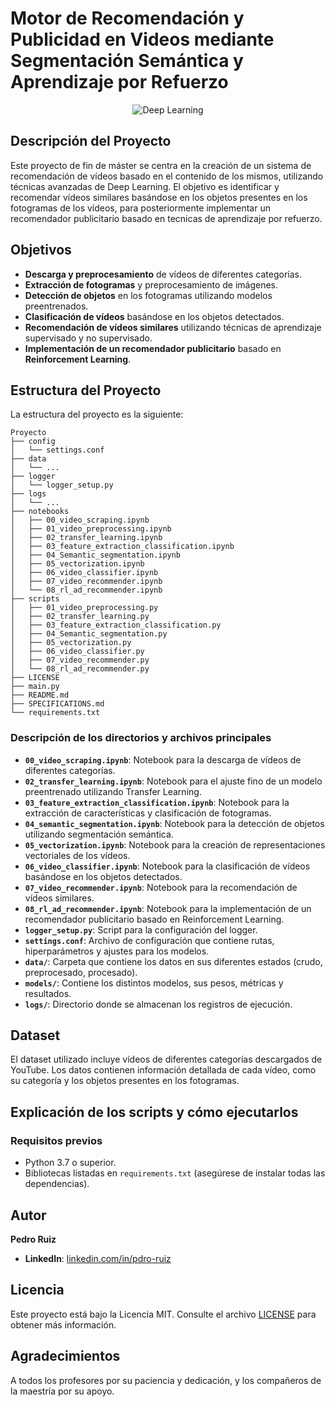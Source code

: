 # Motor de Recomendación y Publicidad en Videos mediante Segmentación Semántica y Aprendizaje por Refuerzo

<p align="center">
  <img src="https://cdn-images-1.medium.com/v2/resize:fit:2600/1*u9L_UJbV0Qfg1PZQkHna2g.png" alt="Deep Learning">
</p>

## Descripción del Proyecto

Este proyecto de fin de máster se centra en la creación de un sistema de recomendación de vídeos basado en el contenido de los mismos, utilizando técnicas avanzadas de Deep Learning. El objetivo es identificar y recomendar vídeos similares basándose en los objetos presentes en los fotogramas de los vídeos, para posteriormente implementar un recomendador publicitario basado en tecnicas de aprendizaje por refuerzo.

## Objetivos

- **Descarga y preprocesamiento** de vídeos de diferentes categorías.
- **Extracción de fotogramas** y preprocesamiento de imágenes.
- **Detección de objetos** en los fotogramas utilizando modelos preentrenados.
- **Clasificación de vídeos** basándose en los objetos detectados.
- **Recomendación de vídeos similares** utilizando técnicas de aprendizaje supervisado y no supervisado.
- **Implementación de un recomendador publicitario** basado en **Reinforcement Learning**.

## Estructura del Proyecto

La estructura del proyecto es la siguiente:

```
Proyecto
├── config
│   └── settings.conf
├── data
│   └── ...
├── logger
│   └── logger_setup.py
├── logs
│   └── ...
├── notebooks
│   ├── 00_video_scraping.ipynb
│   ├── 01_video_preprocessing.ipynb
│   ├── 02_transfer_learning.ipynb
│   ├── 03_feature_extraction_classification.ipynb
│   ├── 04_Semantic_segmentation.ipynb
│   ├── 05_vectorization.ipynb
│   ├── 06_video_classifier.ipynb
│   ├── 07_video_recommender.ipynb
│   └── 08_rl_ad_recommender.ipynb
├── scripts
│   ├── 01_video_preprocessing.py
│   ├── 02_transfer_learning.py
│   ├── 03_feature_extraction_classification.py
│   ├── 04_Semantic_segmentation.py
│   ├── 05_vectorization.py
│   ├── 06_video_classifier.py
│   ├── 07_video_recommender.py
│   └── 08_rl_ad_recommender.py
├── LICENSE
├── main.py
├── README.md
├── SPECIFICATIONS.md
└── requirements.txt
```


### Descripción de los directorios y archivos principales

- **`00_video_scraping.ipynb`**: Notebook para la descarga de vídeos de diferentes categorías.
- **`02_transfer_learning.ipynb`**: Notebook para el ajuste fino de un modelo preentrenado utilizando Transfer Learning.
- **`03_feature_extraction_classification.ipynb`**: Notebook para la extracción de características y clasificación de fotogramas.
- **`04_semantic_segmentation.ipynb`**: Notebook para la detección de objetos utilizando segmentación semántica.
- **`05_vectorization.ipynb`**: Notebook para la creación de representaciones vectoriales de los vídeos.
- **`06_video_classifier.ipynb`**: Notebook para la clasificación de vídeos basándose en los objetos detectados.
- **`07_video_recommender.ipynb`**: Notebook para la recomendación de vídeos similares.
- **`08_rl_ad_recommender.ipynb`**: Notebook para la implementación de un recomendador publicitario basado en Reinforcement Learning.
- **`logger_setup.py`**: Script para la configuración del logger.
- **`settings.conf`**: Archivo de configuración que contiene rutas, hiperparámetros y ajustes para los modelos.
- **`data/`**: Carpeta que contiene los datos en sus diferentes estados (crudo, preprocesado, procesado).
- **`models/`**: Contiene los distintos modelos, sus pesos, métricas y resultados.
- **`logs/`**: Directorio donde se almacenan los registros de ejecución.

## Dataset

El dataset utilizado incluye vídeos de diferentes categorías descargados de YouTube. Los datos contienen información detallada de cada vídeo, como su categoría y los objetos presentes en los fotogramas.

## Explicación de los scripts y cómo ejecutarlos

### Requisitos previos

- Python 3.7 o superior.
- Bibliotecas listadas en `requirements.txt` (asegúrese de instalar todas las dependencias).

## Autor

**Pedro Ruiz**

- **LinkedIn**: [linkedin.com/in/pdro-ruiz](https://linkedin.com/in/pdro-ruiz/)

## Licencia

Este proyecto está bajo la Licencia MIT. Consulte el archivo [LICENSE](LICENSE) para obtener más información.

## Agradecimientos

A todos los profesores por su paciencia y dedicación, y los compañeros de la maestría por su apoyo.
